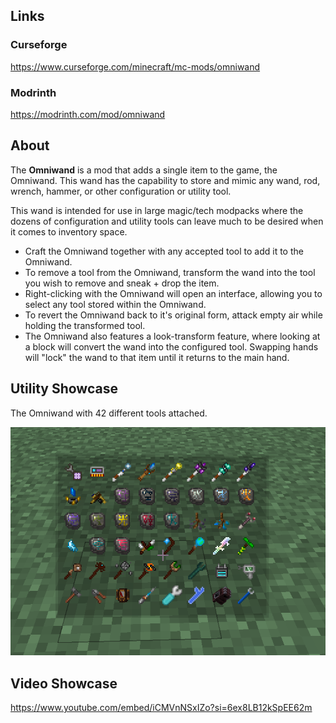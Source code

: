 ## Links
### Curseforge
https://www.curseforge.com/minecraft/mc-mods/omniwand

### Modrinth
https://modrinth.com/mod/omniwand

## About

The **Omniwand** is a mod that adds a single item to the game, the Omniwand. This wand has the capability to store and mimic any wand, rod, wrench, hammer, or other configuration or utility tool.

This wand is intended for use in large magic/tech modpacks where the dozens of configuration and utility tools can leave much to be desired when it comes to inventory space.

* Craft the Omniwand together with any accepted tool to add it to the Omniwand.
* To remove a tool from the Omniwand, transform the wand into the tool you wish to remove and sneak + drop the item.
* Right-clicking with the Omniwand will open an interface, allowing you to select any tool stored within the Omniwand.
* To revert the Omniwand back to it's original form, attack empty air while holding the transformed tool.
* The Omniwand also features a look-transform feature, where looking at a block will convert the wand into the configured tool. Swapping hands will "lock" the wand to that item until it returns to the main hand.

## Utility Showcase
The Omniwand with 42 different tools attached.

![](https://github.com/Invadermonky/Omniwand/blob/master/icon/attach_showcase.png?raw=true)

## Video Showcase

https://www.youtube.com/embed/iCMVnNSxIZo?si=6ex8LB12kSpEE62m
